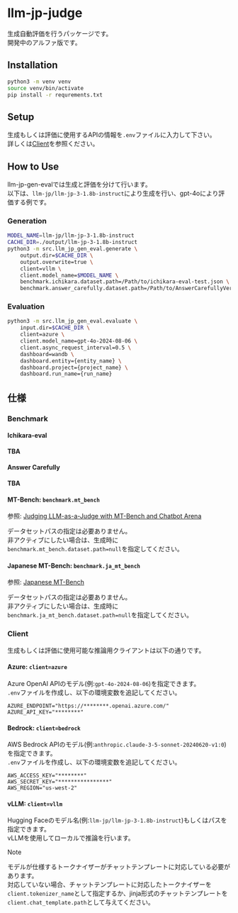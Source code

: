 # llm-jp-judge

生成自動評価を行うパッケージです。  
開発中のアルファ版です。  

## Installation

```bash
python3 -m venv venv
source venv/bin/activate
pip install -r requrements.txt
```

## Setup

生成もしくは評価に使用するAPIの情報を`.env`ファイルに入力して下さい。  
詳しくは[Client](#client)を参照ください。

## How to Use

llm-jp-gen-evalでは生成と評価を分けて行います。  
以下は、`llm-jp/llm-jp-3-1.8b-instruct`により生成を行い、gpt-4oにより評価する例です。  

### Generation

```bash
MODEL_NAME=llm-jp/llm-jp-3-1.8b-instruct
CACHE_DIR=./output/llm-jp-3-1.8b-instruct
python3 -m src.llm_jp_gen_eval.generate \
    output.dir=$CACHE_DIR \
    output.overwrite=true \
    client=vllm \
    client.model_name=$MODEL_NAME \
    benchmark.ichikara.dataset.path=/Path/to/ichikara-eval-test.json \
    benchmark.answer_carefully.dataset.path=/Path/to/AnswerCarefullyVersion001_Test.json
```

### Evaluation

```bash
python3 -m src.llm_jp_gen_eval.evaluate \
    input.dir=$CACHE_DIR \
    client=azure \
    client.model_name=gpt-4o-2024-08-06 \
    client.async_request_interval=0.5 \
    dashboard=wandb \
    dashboard.entity={entity_name} \
    dashboard.project={project_name} \
    dashboard.run_name={run_name}
```

## 仕様

### Benchmark

#### Ichikara-eval

**TBA**

#### Answer Carefully

**TBA**

#### MT-Bench: `benchmark.mt_bench`

参照: [Judging LLM-as-a-Judge with MT-Bench and Chatbot Arena](https://arxiv.org/abs/2306.05685)

データセットパスの指定は必要ありません。  
非アクティブにしたい場合は、生成時に`benchmark.mt_bench.dataset.path=null`を指定してください。

#### Japanese MT-Bench: `benchmark.ja_mt_bench`

参照: [Japanese MT-Bench](https://github.com/Stability-AI/FastChat)

データセットパスの指定は必要ありません。  
非アクティブにしたい場合は、生成時に`benchmark.ja_mt_bench.dataset.path=null`を指定してください。

### Client

生成もしくは評価に使用可能な推論用クライアントは以下の通りです。

#### Azure: `client=azure`

Azure OpenAI APIのモデル(例:`gpt-4o-2024-08-06`)を指定できます。  
`.env`ファイルを作成し、以下の環境変数を追記してください。
```bash:.env
AZURE_ENDPOINT="https://********.openai.azure.com/"
AZURE_API_KEY="********"
```

#### Bedrock: `client=bedrock`

AWS Bedrock APIのモデル(例:`anthropic.claude-3-5-sonnet-20240620-v1:0`)を指定できます。  
`.env`ファイルを作成し、以下の環境変数を追記してください。
```bash:.env
AWS_ACCESS_KEY="********"
AWS_SECRET_KEY="****************"
AWS_REGION="us-west-2"
```


#### vLLM: `client=vllm`

Hugging Faceのモデル名(例:`llm-jp/llm-jp-3-1.8b-instruct`)もしくはパスを指定できます。  
vLLMを使用してローカルで推論を行います。
> [!NOTE]
> モデルが仕様するトークナイザーがチャットテンプレートに対応している必要があります。  
> 対応していない場合、チャットテンプレートに対応したトークナイザーを`client.tokenizer_name`として指定するか、jinja形式のチャットテンプレートを`client.chat_template.path`として与えてください。
